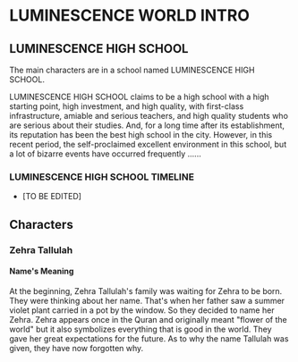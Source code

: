 # LUMINESCENCE WORLD INTRO

## LUMINESCENCE HIGH SCHOOL

The main characters are in a school named LUMINESCENCE HIGH SCHOOL.

LUMINESCENCE HIGH SCHOOL claims to be a high school with a high starting point, high investment, and high quality, with first-class infrastructure, amiable and serious teachers, and high quality students who are serious about their studies. And, for a long time after its establishment, its reputation has been the best high school in the city. However, in this recent period, the self-proclaimed excellent environment in this school, but a lot of bizarre events have occurred frequently ......

### LUMINESCENCE HIGH SCHOOL TIMELINE

- [TO BE EDITED]

## Characters

### Zehra Tallulah

#### Name's Meaning

At the beginning, Zehra Tallulah's family was waiting for Zehra to be born. They were thinking about her name. That's when her father saw a summer violet plant carried in a pot by the window. So they decided to name her Zehra.
Zehra appears once in the Quran and originally meant "flower of the world" but it also symbolizes everything that is good in the world. They gave her great expectations for the future. As to why the name Tallulah was given, they have now forgotten why.

